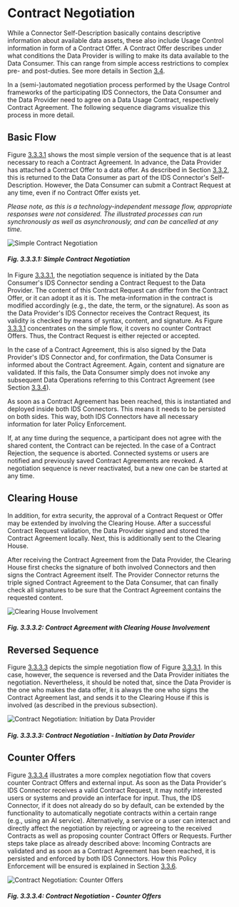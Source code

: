 # Contract Negotiation

While a Connector Self-Description basically contains descriptive information about available 
data assets, these also include Usage Control information in form of a Contract Offer. A Contract 
Offer describes under what conditions the Data Provider is willing to make its data available to the 
Data Consumer. This can range from simple access restrictions to complex pre- and post-duties. See 
more details in Section [3.4](../3_4_Information_Layer). <!TODO Deep-Link to information layer explaining a contract offer.!>

In a (semi-)automated negotiation process performed by the Usage Control frameworks of the 
participating IDS Connectors, the Data Consumer and the Data Provider need to agree on a Data Usage
Contract, respectively Contract Agreement. The following sequence diagrams visualize this process in 
more detail.

## Basic Flow

Figure [3.3.3.1](#_fig-3331-simple-contract-negotiation_) shows the most simple version of the sequence 
that is at least necessary to reach a Contract Agreement. In advance, the Data Provider has attached 
a Contract Offer to a data offer. As described in Section [3.3.2](3_3_2_Data_Offering.md), this is 
returned to the Data Consumer as part of the IDS Connector's Self-Description. However, the Data 
Consumer can submit a Contract Request at any time, even if no Contract Offer exists yet.

_Please note, as this is a technology-independent message flow, appropriate responses were not
considered. The illustrated processes can run synchronously as well as asynchronously, and can be
cancelled at any time._

![Simple Contract Negotiation](media/policy-negotiation-sequence-1.png)
#### _Fig. 3.3.3.1: Simple Contract Negotiation_

In Figure [3.3.3.1](#_fig-3331-simple-contract-negotiation_), the negotiation sequence is initiated by the 
Data Consumer's IDS Connector sending a Contract Request to the Data Provider. The content of this 
Contract Request can differ from the Contract Offer, or it can adopt it as it is. The 
meta-information in the contract is modified accordingly (e.g., the date, the term, or the 
signature). As soon as the Data Provider's IDS Connector receives the Contract Request, its validity 
is checked by means of syntax, content, and signature. As Figure [3.3.3.1](#_fig-3331-simple-contract-negotiation_) 
concentrates on the simple flow, it covers no counter Contract Offers. Thus, the Contract Request is 
either rejected or accepted.

In the case of a Contract Agreement, this is also signed by the Data Provider's IDS Connector and, 
for confirmation, the Data Consumer is informed about the Contract Agreement. Again, content and
signature are validated. If this fails, the Data Consumer simply does not invoke any subsequent 
Data Operations referring to this Contract Agreement (see Section [3.3.4](3_3_4_Exchanging_Data.md)).

As soon as a Contract Agreement has been reached, this is instantiated and deployed inside both IDS 
Connectors. This means it needs to be persisted on both sides. This way, both IDS Connectors have 
all necessary information for later Policy Enforcement.

If, at any time during the sequence, a participant does not agree with the shared content, the 
Contract can be rejected. In the case of a Contract Rejection, the sequence is aborted. Connected 
systems or users are notified and previously saved Contract Agreements are revoked. A negotiation 
sequence is never reactivated, but a new one can be started at any time.

## Clearing House

In addition, for extra security, the approval of a Contract Request or Offer may be extended by
involving the Clearing House. After a successful Contract Request validation, the Data Provider 
signed and stored the Contract Agreement locally. Next, this is additionally sent to the Clearing
House.

After receiving the Contract Agreement from the Data Provider, the Clearing House first checks the 
signature of both involved Connectors and then signs the Contract Agreement itself. The Provider 
Connector returns the triple signed Contract Agreement to the Data Consumer, that can finally check 
all signatures to be sure that the Contract Agreement contains the requested content.

![Clearing House Involvement](media/policy-negotiation-sequence-4.png)
#### _Fig. 3.3.3.2: Contract Agreement with Clearing House Involvement_

## Reversed Sequence

Figure [3.3.3.3](#_fig-cc-contract-negotiation---initiation-by-data-provider_) depicts the simple 
negotiation flow of Figure [3.3.3.1](#_fig-3331-contract-negotiation---initiation-by-data-provider_). 
In this case, however, the sequence is reversed and the Data Provider initiates the negotiation. 
Nevertheless, it should be noted that, since the Data Provider is the one who makes the data offer, 
it is always the one who signs the Contract Agreement last, and sends it to the Clearing House if 
this is involved (as described in the previous subsection).

![Contract Negotiation: Initiation by Data Provider](media/policy-negotiation-sequence-2.png)
#### _Fig. 3.3.3.3: Contract Negotiation - Initiation by Data Provider_

## Counter Offers

Figure [3.3.3.4](#_fig-3334-contract-negotiation---counter-offers_) illustrates a more complex negotiation 
flow that covers counter Contract Offers and external input. As soon as the Data Provider's IDS 
Connector receives a valid Contract Request, it may notify interested users or systems and provide 
an interface for input. Thus, the IDS Connector, if it does not already do so by default, can be 
extended by the functionality to automatically negotiate contracts within a certain range (e.g., 
using an AI service). Alternatively, a service or a user can interact and directly affect the 
negotiation by rejecting or agreeing to the received Contracts as well as proposing counter 
Contract Offers or Requests. Further steps take place as already described above: Incoming Contracts 
are validated and as soon as a Contract Agreement has been reached, it is persisted and enforced by 
both IDS Connectors. How this Policy Enforcement will be ensured is explained in Section 
[3.3.6](3_3_6_Policy_Enforcement.md).

![Contract Negotiation: Counter Offers](media/policy-negotiation-sequence-3.png)
#### _Fig. 3.3.3.4: Contract Negotiation - Counter Offers_
